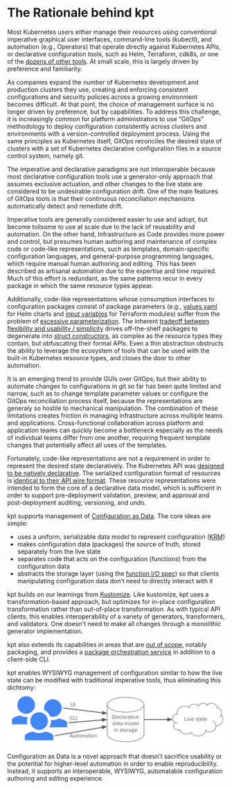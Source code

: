 # The Rationale behind kpt

Most Kubernetes users either manage their resources using conventional imperative graphical user interfaces, command-line tools (kubectl), and automation (e.g., Operators) that operate directly against Kubernetes APIs, or declarative configuration tools, such as Helm, Terraform, cdk8s, or one of the [dozens of other tools](https://docs.google.com/spreadsheets/d/1FCgqz1Ci7_VCz_wdh8vBitZ3giBtac_H8SBw4uxnrsE/edit#gid=0). At small scale, this is largely driven by preference and familiarity.

As companies expand the number of Kubernetes development and production clusters they use, creating and enforcing consistent configurations and security policies across a growing environment becomes difficult. At that point, the choice of management surface is no longer driven by preference, but by capabilities. To address this challenge, it is increasingly common for platform administrators to use “GitOps” methodology to deploy configuration consistently across clusters and environments with a version-controlled deployment process. Using the same principles as Kubernetes itself, GitOps reconciles the desired state of clusters with a set of Kubernetes declarative configuration files in a source control system, namely git.   

The imperative and declarative paradigms are not interoperable because most declarative configuration tools use a generator-only approach that assumes exclusive actuation, and other changes to the live state are considered to be undesirable configuration drift. One of the main features of GitOps tools is that their continuous reconciliation mechanisms automatically detect and remediate drift.

Imperative tools are generally considered easier to use and adopt, but become toilsome to use at scale due to the lack of reusability and automation. On the other hand, Infrastructure as Code provides more power and control, but presumes human authoring and maintenance of complex code or code-like representations, such as templates, domain-specific configuration languages, and general-purpose programming languages, which require manual human authoring and editing. This has been described as artisanal automation due to the expertise and time required. Much of this effort is redundant, as the same patterns recur in every package in which the same resource types appear.

Additionally, code-like representations whose consumption interfaces to configuration packages consist of package parameters (e.g., [values.yaml](https://helm.sh/docs/chart_template_guide/values_files/) for Helm charts and [input variables](https://github.com/terraform-google-modules/terraform-google-kubernetes-engine#inputs) for Terraform modules) suffer from the problem of [excessive parameterization](https://github.com/kubernetes/design-proposals-archive/blob/main/architecture/declarative-application-management.md#parameterization-pitfalls). The inherent [tradeoff between flexibility and usability / simplicity](https://en.wikipedia.org/wiki/Flexibility%E2%80%93usability_tradeoff) drives off-the-shelf packages to degenerate into [struct constructors](https://docs.google.com/presentation/d/1w4fkDNcYjvxie4GRqYuoE1oLTybsZk1anLjirN1aVnc/edit?ts=5fc7e108&pli=1#slide=id.gaeddea60e5_1_173), as complex as the resource types they contain, but obfuscating their formal APIs. Even a thin abstraction obstructs the ability to leverage the ecosystem of tools that can be used with the built-in Kubernetes resource types, and closes the door to other automation. 

It is an emerging trend to provide GUIs over GitOps, but their ability to automate changes to configurations in git so far has been quite limited and narrow, such as to change template parameter values or configure the GitOps reconciliation process itself, because the representations are generaly so hostile to mechanical manipulation. The combination of these limitations creates friction in managing infrastructure across multiple teams and applications. Cross-functional collaboration across platform and application teams can quickly become a bottleneck especially as the needs of individual teams differ from one another, requiring frequent template changes that potentially affect all uses of the templates.

Fortunately, code-like representations are not a requirement in order to represent the desired state declaratively. The Kubernetes API was [designed to be natively declarative](https://github.com/kubernetes/design-proposals-archive/blob/main/architecture/resource-management.md#declarative-configuration). The serialized configuration format of resources is [identical to their API wire format](https://github.com/kubernetes/design-proposals-archive/blob/main/architecture/declarative-application-management.md#configuration-using-rest-api-resource-specifications). These resource representations were intended to form the core of a declarative data model, which is sufficient in order to support pre-deployment validation, preview, and approval and post-deployment auditing, versioning, and undo. 

kpt supports management of [Configuration as Data](../../docs/design-docs/06-config-as-data.md). The core ideas are simple:
* uses a uniform, serializable data model to represent configuration ([KRM](https://github.com/kubernetes/design-proposals-archive/blob/main/architecture/resource-management.md))
* makes configuration data (packages) the source of truth, stored separately from the live state 
* separates code that acts on the configuration (functions) from the configuration data
* abstracts the storage layer (using the [function I/O spec](https://github.com/kubernetes-sigs/kustomize/blob/master/cmd/config/docs/api-conventions/functions-spec.md)) so that clients manipulating configuration data don’t need to directly interact with it

kpt builds on our learnings from [Kustomize](https://kubernetes-sigs.github.io/kustomize/). Like kustomize, kpt uses a transformation-based approach, but optimizes for in-place configuration transformation rather than out-of-place transformation. As with typical API clients, this enables interoperability of a variety of generators, transformers, and validators. One doesn't need to make all changes through a monolithic generator implementation. 

kpt also extends its capabilities in areas that are [out of scope](https://github.com/kubernetes/design-proposals-archive/blob/main/architecture/scope.md#examples-of-projects-and-areas-not-in-scope), notably packaging, and provides a [package orchestration service](../../docs/design-docs/07-package-orchestration.md) in addition to a client-side CLI.

kpt enables WYSIWYG management of configuration similar to how the live state can be modified with traditional imperative tools, thus eliminating this dichtomy:
<img src="../../docs/design-docs/CaD%20Overview.svg">

Configuration as Data is a novel approach that doesn’t sacrifice usability or the potential for higher-level automation in order to enable reproducibility. Instead, it supports an interoperable, WYSIWYG, automatable configuration authoring and editing experience.

